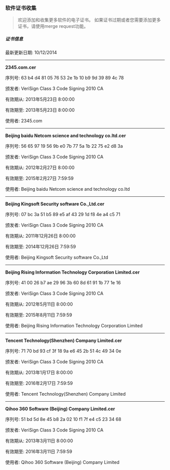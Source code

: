 ### 软件证书收集

> 欢迎添加和收集更多软件的电子证书。 如果证书过期或者您需要添加更多证书，请使用merge request功能。

##### 证书信息
最新更新日期: 10/12/2014

---
**2345.com.cer**

序列号: ‎63 b4 d4 81 05 76 53 2e 1b 10 b9 9d 39 89 4c 78

颁发者: VeriSign Class 3 Code Signing 2010 CA

有效期从: ‎‎2013‎年‎5‎月‎23‎日 8:00:00

有效期至: ‎‎2013‎年‎5‎月‎23‎日 8:00:00

使用者: 2345.com

---
**Beijing baidu Netcom science and technology co.ltd.cer**

序列号: ‎‎56 65 97 19 56 9b e0 7b 77 5a 1b 22 75 e2 d8 3a

颁发者: VeriSign Class 3 Code Signing 2010 CA

有效期从: ‎‎‎2012‎年‎2‎月‎27‎日 8:00:00

有效期至: ‎‎‎2015‎年‎2‎月‎27‎日 7:59:59

使用者: Beijing baidu Netcom science and technology co.ltd

---
**Beijing Kingsoft Security software Co.,Ltd.cer**

序列号: ‎‎‎07 bc 3a 51 b5 89 e5 af 43 29 1d f8 4e a4 c5 71

颁发者: VeriSign Class 3 Code Signing 2010 CA

有效期从: ‎‎‎‎2011‎年‎12‎月‎26‎日 8:00:00

有效期至: ‎‎‎‎2014‎年‎12‎月‎26‎日 7:59:59

使用者:  Beijing Kingsoft Security software Co.,Ltd

---
**Beijing Rising Information Technology Corporation Limited.cer**

序列号: ‎‎‎41 00 26 b7 ae 29 96 3b 60 8d 61 91 1b 77 1e 16

颁发者: VeriSign Class 3 Code Signing 2010 CA

有效期从: ‎‎‎‎2012‎年‎5‎月‎11‎日 8:00:00

有效期至: ‎‎‎‎2015‎年‎8‎月‎11‎日 7:59:59

使用者: Beijing Rising Information Technology Corporation Limited

---
**Tencent Technology(Shenzhen) Company Limited.cer**

序列号: ‎‎‎‎‎71 70 bd 93 cf 3f 18 9a e6 45 2b 51 4c 49 34 0e

颁发者: VeriSign Class 3 Code Signing 2010 CA

有效期从: ‎‎‎‎‎‎2013‎年‎1‎月‎17‎日 8:00:00

有效期至: ‎‎‎‎‎‎2016‎年‎2‎月‎17‎日 7:59:59

使用者: Tencent Technology(Shenzhen) Company Limited

---
**Qihoo 360 Software (Beijing) Company Limited.cer**

序列号: ‎‎‎‎51 bd 5d 8e 45 b8 2a 02 10 f1 7f e4 c5 23 34 68

颁发者: VeriSign Class 3 Code Signing 2010 CA

有效期从: ‎‎‎‎‎‎‎2013‎年‎3‎月‎11‎日 8:00:00

有效期至: ‎‎‎‎‎‎‎2016‎年‎3‎月‎11‎日 7:59:59

使用者: Qihoo 360 Software (Beijing) Company Limited
